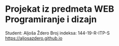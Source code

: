 # Projekat iz predmeta WEB Programiranje i dizajn
Student: Aljoša Ždero
Broj indeksa: 144-19-R-ITP-S
https://aljosazdero.github.io